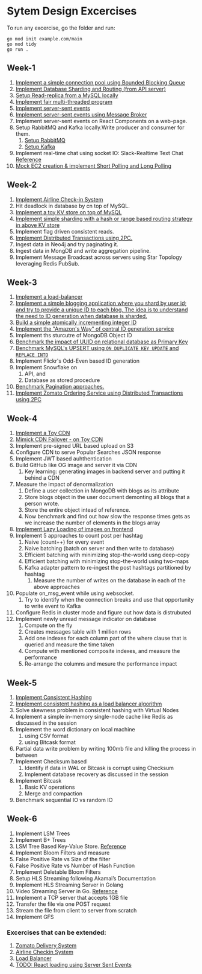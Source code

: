 # Sytem Design Excercises
To run any excercise, go the folder and run: 
```
go mod init example.com/main
go mod tidy
go run .
```
## Week-1
1. [Implement a simple connection pool using Bounded Blocking Queue](./05-connection-pool/)
2. [Implement Database Sharding and Routing (from API server)](./07-sharding/)
3. [Setup Read-replica from a MySQL locally](./12-mysql-read-replica/)
4. [Implement fair multi-threaded program](./08-multi-thread-program/)
5. [Implement server-sent events](./09-basic-server-sent-events/)
5. [Implement server-sent events using Message Broker](./10-broker-server-sent-event/)
5. Implement server-sent events on React Components on a web-page.
6. Setup RabbitMQ and Kafka locally.Write producer and consumer for them.
    1. [Setup RabbitMQ](./13A-rabbitmq/)
    2. [Setup Kafka](./13B-kafka/)
7. Implement real-time chat using socket IO: Slack-Realtime Text Chat [Reference](https://github.com/socketio/socket.io-chat-platform)
8. [Mock EC2 creation & implement Short Polling and Long Polling](./16-long-short-polling/)
 
## Week-2
1. [Implement Airline Check-in System](./14-airline-checkin-system/)
1. Hit deadlock in database by cn top of MySQL.
1. [Implement a toy KV store on top of MySQL](./15A-kvstore-mysql/)
1. [Implement simple sharding with a hash or range based routing strategy in above KV store](./15B-kvstore-hash-mysql/)
1. Implement flag driven consistent reads.
1. [Implement Distributed Transactions using 2PC.](./21-zomato-two-phase-commit/)
1. Ingest data in Neo4j and try paginating it.
1. Ingest data in MongDB and write aggregation pipeline.
1. Implement Message Broadcast across servers using Star Topology leveraging Redis PubSub.

## Week-3
1. [Implement a load-balancer](./20-load-balancer/)
1. [Implement a simple blogging application where you shard by user id; and try to provide a unique ID to each blog. The idea is to understand the need to ID generation when database is sharded.](./24-blog/)
1. [Build a simple atomically incrementing integer ID](./19-atomic-int-ID/)
1. [Implement the "Amazon's Way" of central ID generation service](./22-ID-generation-amazon/)
1. Implement ths sturcutre of MongoDB Object ID
1. [Benchmark the impact of UUID on relational database as Primary Key](./18-benchmark-primarykey/)
1. [Benchmark MySQL's UPSERT using `ON DUPLICATE KEY UPDATE` and `REPLACE INTO`](./17-benchmark-mysql-upsert/)
1. Implement Flickr's Odd-Even based ID generation
1. Implement Snowflake on
    1. API, and
    1. Database as stored procedure
1. [Benchmark Pagination approaches.](./23-benchmark-pagination/)
1. [Implement Zomato Ordering Service using Distributed Transactions using 2PC](./21-zomato-two-phase-commit/)

## Week-4

1. [Implement a Toy CDN](./25A-toy-cdn/)
1. [Mimick CDN Failover - on Toy CDN](./25B-toy-cdn-wid-failover/)
1. Implement pre-signed URL based upload on S3
1. Configure CDN to serve Popular Searches JSON response
1. Implement JWT based auhthentication
1. Build GitHub like OG image and server it via CDN
    1. Key learning: generating images in backend server and putting it behind a CDN
1. Measure the impact of denormalization
    1. Define a user collection in MongoDB with blogs as its attribute
    1. Store blogs object in the user document demonting all blogs that a person wrote.
    1. Store the entire object intead of reference.
    1. Now benchmark and find out how slow the response times gets as we increase the number of elements in the blogs array
1. [Implement Lazy Loading of images on frontend](./26-lazyloading/)
1. Implement 5 approaches to count post per hashtag
    1. Naive (count++) for every event
    1. Naive batching (batch on server and then write to database)
    1. Efficient batching with minimizing stop-the-world usng deep-copy
    1. Efficient batching with minimizing stop-the-world using two-maps
    1. Kafka adapter pattern to re-ingest the post hashtags partitioned by hashtag
        1. Measure the number of writes on the database in each of the above approaches
1. Populate on_msg_event while using websocket.
    1. Try to identify when the connection breaks and use that opportunity to write event to Kafka
1. Configure Redis in cluster mode and figure out how data is distrubuted
1. Implement newly unread message indicator on database
    1. Compute on the fly
    1. Creates messages table with 1 million rows
    1. Add one indexes for each column part of the where clause that is queried and measure the time taken
    1. Compute with mentioned composite indexes, and measure the performance
    1. Re-arrange the columns and mesure the performance impact

## Week-5
1. [Implement Consistent Hashing](./27A-consistent-hashing/)
1. [Implement consistent hashing as a load balancer algorithm](./20A-load-balancer-consistenthash/)
1. Solve skewness problem in consistent hashing with Virtual Nodes
1. Implement a simple in-memory single-node cache like Redis as discussed in the session
1. Implement the word dictionary on local machine
    1. using CSV format
    1. using Bitcask format
1. Partial data write problem by writing 100mb file and killing the process in between
1. Implement Checksum based
    1. Identify if data in WAL or Bitcask is corrupt using Checksum
    1. Implement database recovery as discussed in the session
1. Implement Bitcask
    1. Basic KV operations
    1. Merge and compaction
1. Benchmark sequential IO vs random IO

## Week-6
1. Implement LSM Trees
1. Implement B+ Trees
1. LSM Tree Based Key-Value Store. [Reference](http://daslab.seas.harvard.edu/classes/cs265/project.html)
1. Implement Bloom Filters and measure
1. False Positive Rate vs Size of the filter
1. False Positive Rate vs Number of Hash Function
1. Implement Deletable Bloom Filters
1. Setup HLS Streaming following Akamai’s Documentation
1. Implement HLS Streaming Server in Golang
1. Video Streaming Server in Go. [Reference](https://medium.com/bootdotdev/create-a-golang-video-streaming-server-using-hls-a-tutorial-f8c7d4545a0f)
1. Implement a TCP server that accepts 1GB file
1. Transfer the file via one POST request
1. Stream the file from client to server from scratch
1. Implement GFS

### Excercises that can be extended:
1. [Zomato Delivery System](./21-zomato-two-phase-commit/)
2. [Airline Checkin System](./14-airline-checkin-system/)
3. [Load Balancer](./20-load-balancer/)
4. [TODO: React loading using Server Sent Events](./10-broker-server-sent-event/)